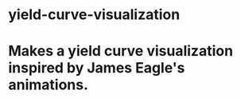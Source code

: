 # yield-curve-visualization
# Makes a yield curve visualization inspired by James Eagle's animations. 
